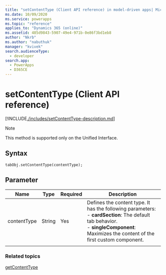 ```yaml
---
title: "setContentType (Client API reference) in model-driven apps| MicrosoftDocs"
ms.date: 10/09/2020
ms.service: powerapps
ms.topic: "reference"
applies_to: "Dynamics 365 (online)"
ms.assetid: 485d9843-5907-49e4-971b-0e86f3bd1eb8
author: "Nkrb"
ms.author: "nabuthuk"
manager: "kvivek"
search.audienceType: 
  - developer
search.app: 
  - PowerApps
  - D365CE
---
```

# setContentType (Client API reference)

[!INCLUDE[./includes/setContentType-description.md](./includes/setContentType-description.md)] 

> [!NOTE]
> This method is supported only on the Unified Interface.

## Syntax

`tabObj.setContentType(contentType);`

## Parameter

|Name|Type|Required|Description|
|--|--|--|--|
|contentType|String|Yes| Defines the content type. It has the following parameters: <br/> - **cardSection**: The default tab behavior. <br/> - **singleComponent**: Maximizes the content of the first custom component. |
||||

### Related topics

[getContentType](getContentType.md)